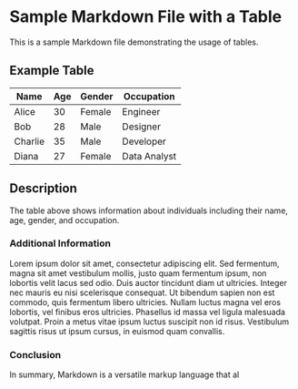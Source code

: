 # Sample Markdown File with a Table

This is a sample Markdown file demonstrating the usage of tables.

## Example Table

| Name    | Age | Gender | Occupation    |
|---------|-----|--------|---------------|
| Alice   | 30  | Female | Engineer      |
| Bob     | 28  | Male   | Designer      |
| Charlie | 35  | Male   | Developer     |
| Diana   | 27  | Female | Data Analyst  |

## Description

The table above shows information about individuals including their name, age, gender, and occupation.

### Additional Information

Lorem ipsum dolor sit amet, consectetur adipiscing elit. Sed fermentum, magna sit amet vestibulum mollis, justo quam fermentum ipsum, non lobortis velit lacus sed odio. Duis auctor tincidunt diam ut ultricies. Integer nec mauris eu nisi scelerisque consequat. Ut bibendum sapien non est commodo, quis fermentum libero ultricies. Nullam luctus magna vel eros lobortis, vel finibus eros ultricies. Phasellus id massa vel ligula malesuada volutpat. Proin a metus vitae ipsum luctus suscipit non id risus. Vestibulum sagittis risus ut ipsum cursus, in euismod quam convallis.

### Conclusion

In summary, Markdown is a versatile markup language that al
